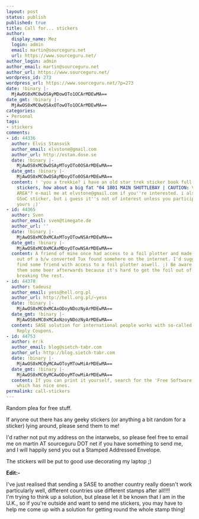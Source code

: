 ```yaml
---
layout: post
status: publish
published: true
title: Call for... stickers
author:
  display_name: Mez
  login: admin
  email: martin@sourceguru.net
  url: https://www.sourceguru.net/
author_login: admin
author_email: martin@sourceguru.net
author_url: https://www.sourceguru.net/
wordpress_id: 273
wordpress_url: https://www.sourceguru.net/?p=273
date: !binary |-
  MjAwOS0xMC0wOSAyMDowOTo1OCArMDEwMA==
date_gmt: !binary |-
  MjAwOS0xMC0wOSAxOTowOTo1OCArMDEwMA==
categories:
- Personal
tags:
- stickers
comments:
- id: 44336
  author: Elvis Stansvik
  author_email: elvstone@gmail.com
  author_url: http://estan.dose.se
  date: !binary |-
    MjAwOS0xMC0wOSAyMToyOTo0OSArMDEwMA==
  date_gmt: !binary |-
    MjAwOS0xMC0wOSAyMDoyOTo0OSArMDEwMA==
  content: ! 'you a trekkie? i have an old star trek sticker book full of star trek
    stickers, how about a big fat "04 1801 MAIN SHUTTLEBAY | CAUTION: VARIABLE GRAVITY
    AREA"? e-mail me at elvstone@gmail.com if you''re interested. i also have a 2009
    GSoC sticker, but i guess it''s not of interest unless you participated and lost
    yours ;)'
- id: 44365
  author: Sven
  author_email: sven@timegate.de
  author_url: ''
  date: !binary |-
    MjAwOS0xMC0xMCAxMToyOTowNSArMDEwMA==
  date_gmt: !binary |-
    MjAwOS0xMC0xMCAxMDoyOTowNSArMDEwMA==
  content: A friend of mine once had access to a foil plotter and made me this http://sven.stormbind.net/snap/pa100143.jpg
    out of a b/w converted Tux found somehere on the internet. I'd suggest you to
    find some friend with access to a foil plotter aswell. ;) Be aware that you own
    them some beer afterwards because it's hard to get the foil out of the eyes without
    breaking the rest.
- id: 44378
  author: tadeusz
  author_email: yess@hell.org.pl
  author_url: http://hell.org.pl/~yess
  date: !binary |-
    MjAwOS0xMC0xMCAxODoyNDozNyArMDEwMA==
  date_gmt: !binary |-
    MjAwOS0xMC0xMCAxNzoyNDozNyArMDEwMA==
  content: SASE solution for international people works with so-called International
    Reply Coupons.
- id: 44753
  author: er:k
  author_email: blog@sietch-tabr.com
  author_url: http://blog.sietch-tabr.com
  date: !binary |-
    MjAwOS0xMC0yMCAwOToyMTowMiArMDEwMA==
  date_gmt: !binary |-
    MjAwOS0xMC0yMCAwODoyMTowMiArMDEwMA==
  content: If you can print it yourself, search for the 'Free Software Sticker Book'
    which has nice ones.
permalink: call-stickers
---
```

<p>Random plea for free stuff.</p>
<p>If anyone out there has any geeky stickers (or anything a bit random for a sticker) lying around, please send them to me!</p>
<p>I'd rather not put my address on the intarwebs, so please feel free to email me on martin AT sourceguru DOT net if you have something to send me, and I will happily send you out a Stamped Addressed Envelope.</p>
<p>The stickers will be put to good use decorating my laptop ;)</p>
<p><strong>Edit:-</strong></p>
<p>I've just realised that sending a SASE to another country really doesn't work particularly well, different countries use different stamps after all!!!!<br />
I'm trying to think up a solution, but please let it be known that I am in the U.K., so if you're outside and want to send me stickers, you may have to help me come up with a solution for getting round the whole stamp thing!</p>
